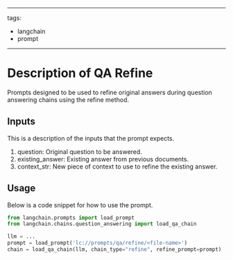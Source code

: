 
---
tags:
- langchain
- prompt
---

# Description of QA Refine

Prompts designed to be used to refine original answers during question answering chains using the refine method.

## Inputs

This is a description of the inputs that the prompt expects.

1. question: Original question to be answered.
2. existing_answer: Existing answer from previous documents.
3. context_str: New piece of context to use to refine the existing answer.

## Usage

Below is a code snippet for how to use the prompt.

```python
from langchain.prompts import load_prompt
from langchain.chains.question_answering import load_qa_chain

llm = ...
prompt = load_prompt('lc://prompts/qa/refine/<file-name>')
chain = load_qa_chain(llm, chain_type="refine", refine_prompt=prompt)
```

